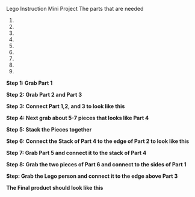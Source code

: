 Lego Instruction Mini Project
The parts that are needed

1.

2.

3.

4.

5.

6.

7.

8.

9.

**Step 1: Grab Part 1**

**Step 2: Grab Part 2 and Part 3**

**Step 3: Connect Part 1,2, and 3 to look like this**

**Step 4: Next grab about 5-7 pieces that looks like Part 4**

**Step 5: Stack the Pieces together**

**Step 6: Connect the Stack of Part 4 to the edge of Part 2 to look like this**

**Step 7: Grab Part 5 and connect it to the stack of Part 4**

**Step 8: Grab the two pieces of Part 6 and connect to the sides of Part 1**

**Step: Grab the Lego person and connect it to the edge above Part 3**

**The Final product should look like this**
